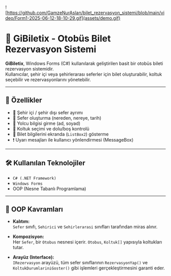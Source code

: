 
![https://github.com/GamzeNurAslan/bilet_rezervasyon_sistemi/blob/main/video/Form1-2025-06-12-18-10-29.gif](assets/demo.gif)

# 🚌 GiBiletix - Otobüs Bilet Rezervasyon Sistemi

**GiBiletix**, Windows Forms (C#) kullanılarak geliştirilen basit bir otobüs bileti rezervasyon sistemidir.  
Kullanıcılar, şehir içi veya şehirlerarası seferler için bilet oluşturabilir, koltuk seçebilir ve rezervasyonlarını yönetebilir.

---

## 🚀 Özellikler

- 🔄 Şehir içi / şehir dışı sefer ayrımı  
- 📅 Sefer oluşturma (nereden, nereye, tarih)  
- 🧍 Yolcu bilgisi girme (ad, soyad)  
- 💺 Koltuk seçimi ve dolu/boş kontrolü  
- 🧾 Bilet bilgilerini ekranda (`ListBox2`) gösterme  
- ❗ Uyarı mesajları ile kullanıcı yönlendirmesi (MessageBox)

---

## 🛠️ Kullanılan Teknolojiler

- `C# (.NET Framework)`
- `Windows Forms`
- OOP (Nesne Tabanlı Programlama)

---

## 🧠 OOP Kavramları

- **Kalıtım:**  
  `Sefer` sınıfı, `Sehirici` ve `Sehirlerarasi` sınıfları tarafından miras alınır.

- **Kompozisyon:**  
  Her `Sefer`, bir `Otobus` nesnesi içerir. `Otobus`, `Koltuk[]` yapısıyla koltukları tutar.

- **Arayüz (Interface):**  
  `IRezervasyon` arayüzü, tüm sefer sınıflarının `RezervasyonYap()` ve `KoltukDurumlariniGoster()` gibi işlemleri gerçekleştirmesini garanti eder.
